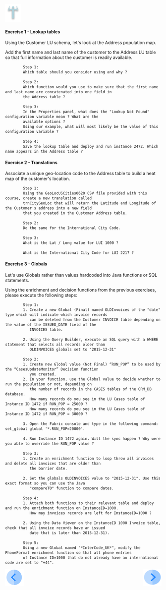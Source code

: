 
![](/academy/Training_Level_1/05_LU_Enhancements/images/Exercise.png) 

#### **Exercise 1 - Lookup tables**
  
  Using the Customer LU schema, let's look at the Address population map. 

  Add the first name and last name of the customer to the Address LU table so that full information about the customer is readily available.

            Step 1: 
            Which table should you consider using and why ? 
            
            Step 2: 
            Which function would you use to make sure that the first name and last name are concatenated into one field in 
            the Address table ?
            
            Step 3: 
            In the Properties panel, what does the "Lookup Not Found" configuration variable mean ? What are the
            available options ? 
            Using our example, what will most likely be the value of this configuration variable ?
            
            Step 4: 
            Save the lookup table and deploy and run instance 2472. Which name appears in the Address table ?


#### **Exercise 2 - Translations**

Associate a unique geo-location code to the Address table to build a heat map of the customer's location.
            
            Step 1: 
            Using the GeoLocUSCities0620 CSV file provided with this course, create a new translation called 
            trnCityGeoLoc that will return the Latitude and Longitude of the Customer's address into a new field 
            that you created in the Customer Address table.
            
            Step 2: 
            Do the same for the International City Code.
            
            Step 3: 
            What is the Lat / Long value for LUI 1000 ? 
            
            What is the International City Code for LUI 2217 ?
            
            
            
#### **Exercise 3 - Globals**

Let's use Globals rather than values hardcoded into Java functions or SQL statements. 

Using the enrichment and decision functions from the previous exercises, please execute the following steps: 

            Step 1: 
            1. Create a new Global (Final) named OLDInvoices of the "date" type which will indicate which invoice records 
               can be deleted from the Customer INVOICE table depending on the value of the ISSUED_DATE field of the
               INVOICES table.
            
            2. Using the Query Builder, execute an SQL query with a WHERE statement that selects all records older than 
               OLDINVOICES globals set to "2015-12-31"
             
            Step 2: 
            1. Create new Global value (Not Final) “RUN_POP” to be used by the “CasesUpdateMonitor” Decision function 
               you created. 
            2. In your function, use the Global value to decide whether to run the population or not, depending on 
               the number of records in the CASES tables of the CRM_DB database.
               How many records do you see in the LU Cases table of Instance ID 1472 if RUN_POP = 25000 ?
               How many records do you see in the LU Cases table of Instance ID 1472 if RUN_POP = 30000 ?
               
            3. Open the Fabric console and type in the following command: set_global global '*.RUN_POP=20000'.
            
            4. Run Instance ID 1472 again. Will the sync happen ? Why were you able to override the RUN_POP value ?
            
            Step 3: 
            1. Create an enrichment function to loop throw all invoices and delete all invoices that are older than 
               the barrier date.
            
            2. Set the globals OLDINVOICES value to "2015-12-31". Use this exact format so you can use the Java 
               "compareTO" function to compare dates. 
            
            Step 4: 
            1. Attach both functions to their relevant table and deploy and run the enrichment function on InstanceID=1000.
               How may invoices records are left for InstanceID=1000 ? 
            
            2. Using the Data Viewer on the InstanceID 1000 Invoice table, check that all invoice records have an issued 
               date that is later than 2015-12-31).
               
            Step 5:
            Using a new Global named "*InterCode_UK*", modify the PhoneFormat enrichment function so that all phone entries
            of Instance ID=1000 that do not already have an international code are set to "+44".



          
[![Previous](/articles/images/Previous.png)](/academy/Training_Level_1/05_LU_Enhancements/06_LU_Enhancements_lookup-translations_flow.md)
[<img align="right" width="60" height="54" src="/articles/images/Next.png">](/academy/Training_Level_1/05_LU_Enhancements/08_LU_Enhancements_lookup-translations_solutions.md)

